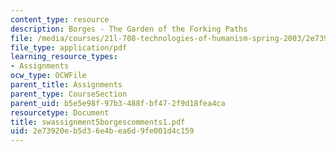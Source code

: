 ```yaml
---
content_type: resource
description: Borges - The Garden of the Forking Paths
file: /media/courses/21l-708-technologies-of-humanism-spring-2003/2e73920eb5d36e4bea6d9fe001d4c159_swassignment5borgescomments1.pdf
file_type: application/pdf
learning_resource_types:
- Assignments
ocw_type: OCWFile
parent_title: Assignments
parent_type: CourseSection
parent_uid: b5e5e98f-97b3-488f-bf47-2f9d18fea4ca
resourcetype: Document
title: swassignment5borgescomments1.pdf
uid: 2e73920e-b5d3-6e4b-ea6d-9fe001d4c159
---
```

